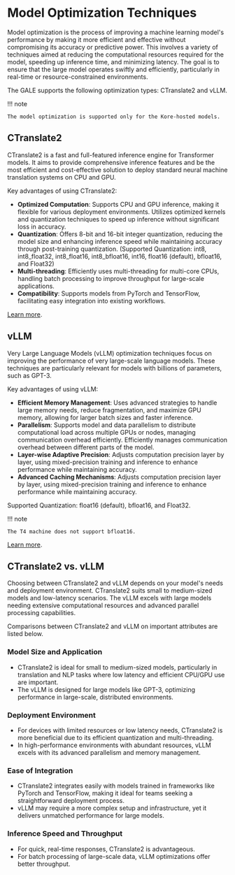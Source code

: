 



# Model Optimization Techniques

Model optimization is the process of improving a machine learning model's performance by making it more efficient and effective without compromising its accuracy or predictive power. This involves a variety of techniques aimed at reducing the computational resources required for the model, speeding up inference time, and minimizing latency. The goal is to ensure that the large model operates swiftly and efficiently, particularly in real-time or resource-constrained environments.

The GALE supports the following optimization types: CTranslate2 and vLLM.

!!! note

    The model optimization is supported only for the Kore-hosted models.


## CTranslate2

CTranslate2 is a fast and full-featured inference engine for Transformer models. It aims to provide comprehensive inference features and be the most efficient and cost-effective solution to deploy standard neural machine translation systems on CPU and GPU. 

Key advantages of using CTranslate2:



* **Optimized Computation**: Supports CPU and GPU inference, making it flexible for various deployment environments. Utilizes optimized kernels and quantization techniques to speed up inference without significant loss in accuracy.
* **Quantization**: Offers 8-bit and 16-bit integer quantization, reducing the model size and enhancing inference speed while maintaining accuracy through post-training quantization. (Supported Quantization: int8, int8_float32, int8_float16, int8_bfloat16, int16, float16 (default), bfloat16, and Float32)
* **Multi-threading**:  Efficiently uses multi-threading for multi-core CPUs, handling batch processing to improve throughput for large-scale applications.
* **Compatibility**: Supports models from PyTorch and TensorFlow, facilitating easy integration into existing workflows.

[Learn more](https://opennmt.net/CTranslate2/).


## vLLM

Very Large Language Models (vLLM) optimization techniques focus on improving the performance of very large-scale language models. These techniques are particularly relevant for models with billions of parameters, such as GPT-3. 

Key advantages of using vLLM:



* **Efficient Memory Management**: Uses advanced strategies to handle large memory needs, reduce fragmentation, and maximize GPU memory, allowing for larger batch sizes and faster inference.
* **Parallelism**: Supports model and data parallelism to distribute computational load across multiple GPUs or nodes, managing communication overhead efficiently. Efficiently manages communication overhead between different parts of the model.
* **Layer-wise Adaptive Precision**: Adjusts computation precision layer by layer, using mixed-precision training and inference to enhance performance while maintaining accuracy.
* **Advanced Caching Mechanisms**: Adjusts computation precision layer by layer, using mixed-precision training and inference to enhance performance while maintaining accuracy.

Supported Quantization: float16 (default), bfloat16, and Float32.

!!! note

    The T4 machine does not support bfloat16.

[Learn more](https://docs.vllm.ai/en/stable/index.html).


## CTranslate2 vs. vLLM

Choosing between CTranslate2 and vLLM depends on your model's needs and deployment environment. CTranslate2 suits small to medium-sized models and low-latency scenarios. The vLLM excels with large models needing extensive computational resources and advanced parallel processing capabilities.

Comparisons between CTranslate2 and vLLM on important attributes are listed below. 


### Model Size and Application



* CTranslate2 is ideal for small to medium-sized models, particularly in translation and NLP tasks where low latency and efficient CPU/GPU use are important.
* The vLLM is designed for large models like GPT-3, optimizing performance in large-scale, distributed environments.


### Deployment Environment



* For devices with limited resources or low latency needs, CTranslate2 is more beneficial due to its efficient quantization and multi-threading.
* In high-performance environments with abundant resources, vLLM excels with its advanced parallelism and memory management.


### Ease of Integration



* CTranslate2 integrates easily with models trained in frameworks like PyTorch and TensorFlow, making it ideal for teams seeking a straightforward deployment process.
* vLLM may require a more complex setup and infrastructure, yet it delivers unmatched performance for large models.


### Inference Speed and Throughput



* For quick, real-time responses, CTranslate2 is advantageous.
* For batch processing of large-scale data, vLLM optimizations offer better throughput.